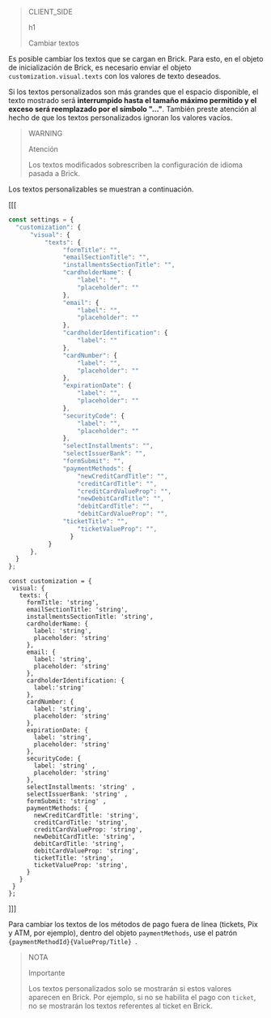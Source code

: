 > CLIENT_SIDE
>
> h1
>
> Cambiar textos

Es posible cambiar los textos que se cargan en Brick. Para esto, en el objeto de inicialización de Brick, es necesario enviar el objeto `customization.visual.texts` con los valores de texto deseados.

Si los textos personalizados son más grandes que el espacio disponible, el texto mostrado será **interrumpido hasta el tamaño máximo permitido y el exceso será reemplazado por el símbolo "..."**. También preste atención al hecho de que los textos personalizados ignoran los valores vacíos.

> WARNING
>
> Atención
>
> Los textos modificados sobrescriben la configuración de idioma pasada a Brick.

Los textos personalizables se muestran a continuación.

[[[
```Javascript
const settings = {
  "customization": {
      "visual": {
          "texts": {
               "formTitle": "",
               "emailSectionTitle": "",
               "installmentsSectionTitle": "",
               "cardholderName": {
                   "label": "",
                   "placeholder": ""
               },
               "email": {
                   "label": "",
                   "placeholder": ""
               },
               "cardholderIdentification": {
                   "label": ""
               },
               "cardNumber": {
                   "label": "",
                   "placeholder": ""
               },
               "expirationDate": {
                   "label": "",
                   "placeholder": ""
               },
               "securityCode": {
                   "label": "",
                   "placeholder": ""
               },
               "selectInstallments": "",
               "selectIssuerBank": "",
               "formSubmit": "",
               "paymentMethods": {
                   "newCreditCardTitle": "",
                   "creditCardTitle": "",
                   "creditCardValueProp": "",
                   "newDebitCardTitle": "",
                   "debitCardTitle": "",
                   "debitCardValueProp": "",
               "ticketTitle": "",
                   "ticketValueProp": "",
                 }
           }
      },
  }
};
```
```react-jsx
const customization = {
 visual: {
   texts: {
     formTitle: 'string',
     emailSectionTitle: 'string',
     installmentsSectionTitle: 'string',
     cardholderName: {
       label: 'string',
       placeholder: 'string'
     },
     email: {
       label: 'string',
       placeholder: 'string'
     },
     cardholderIdentification: {
       label:'string'
     },
     cardNumber: {
       label: 'string',
       placeholder: 'string'
     },
     expirationDate: {
       label: 'string',
       placeholder: 'string'
     },
     securityCode: {
       label: 'string' ,
       placeholder: 'string'
     },
     selectInstallments: 'string' ,
     selectIssuerBank: 'string' ,
     formSubmit: 'string' ,    
     paymentMethods: {
       newCreditCardTitle: 'string',
       creditCardTitle: 'string',
       creditCardValueProp: 'string',
       newDebitCardTitle: 'string',
       debitCardTitle: 'string',
       debitCardValueProp: 'string',
	   ticketTitle: 'string',
       ticketValueProp: 'string',
     }
   }
 }
};
```
]]]

Para cambiar los textos de los métodos de pago fuera de línea (tickets, Pix y ATM, por ejemplo), dentro del objeto `paymentMethods`, use el patrón `{paymentMethodId}{ValueProp/Title} `.

> NOTA
>
> Importante
>
> Los textos personalizados solo se mostrarán si estos valores aparecen en Brick. Por ejemplo, si no se habilita el pago con `ticket`, no se mostrarán los textos referentes al ticket en Brick.